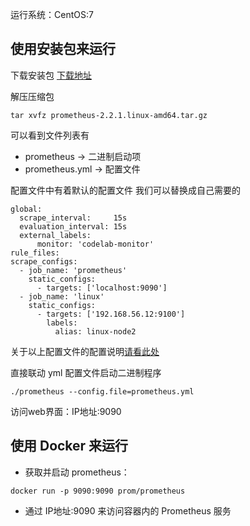 运行系统：CentOS:7

## 使用安装包来运行
下载安装包 [下载地址](https://prometheus.io/download/)

解压压缩包
```
tar xvfz prometheus-2.2.1.linux-amd64.tar.gz
```
可以看到文件列表有
* prometheus -> 二进制启动项
* prometheus.yml -> 配置文件

配置文件中有着默认的配置文件 我们可以替换成自己需要的
```
global:
  scrape_interval:     15s 
  evaluation_interval: 15s 
  external_labels:
      monitor: 'codelab-monitor'
rule_files:
scrape_configs:
  - job_name: 'prometheus'
    static_configs:
      - targets: ['localhost:9090']
  - job_name: 'linux'
    static_configs:
      - targets: ['192.168.56.12:9100']
        labels:
          alias: linux-node2
```
关于以上配置文件的配置说明[请看此处](https://github.com/lcePolarBear/Ops_Automation_Note/blob/master/Prometheus/如何配置Prometheus.yml文件.md)

直接联动 yml 配置文件启动二进制程序
```
./prometheus --config.file=prometheus.yml
```
访问web界面：IP地址:9090

## 使用 Docker 来运行
* 获取并启动 prometheus：
```
docker run -p 9090:9090 prom/prometheus
```
* 通过 IP地址:9090 来访问容器内的 Prometheus 服务